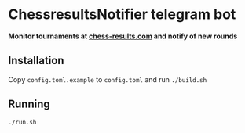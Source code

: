 # ChessresultsNotifier telegram bot

**Monitor tournaments at [chess-results.com](https://chess-results.com/) and notify of new rounds**

## Installation

Copy `config.toml.example` to `config.toml` and run `./build.sh`

## Running

    ./run.sh
